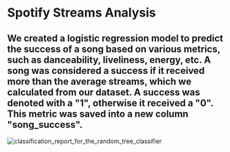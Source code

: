 # Spotify Streams Analysis

## We created a logistic regression model to predict the success of a song based on various metrics, such as danceability, liveliness, energy, etc. A song was considered a success if it received more than the average streams, which we calculated from our dataset. A success was denoted with a "1", otherwise it received a "0". This metric was saved into a new column "song_success". 

![classification_report_for_the_random_tree_classifier]()